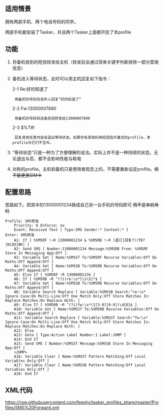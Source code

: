 
## 适用情景

拥有两部手机、两个电话号码的同学。

两部手机都安装了Tasker，并且两个Tasker上面都开启了本profile

## 功能

1. 将备机收到的短信转发给主机（转发前会通过简单关键字判断排除一部分营销信息）

2. 备机进入等待状态，此时可以用主机回复如下指令：
	
	2-1 Re:好的知道了
	
		用备机的号码向发件人回复“好的知道了”
  
	2-2 Fw:13000007890
	
		用备机的号码将这条短信转发给13000007890
	
	2-3 $%T#!
	
		回复其他任意内容会退出等待状态。如果你有其他利用短信指令激活的profile，本profile与它们不互斥。

3. “等待状态”只是一种为了方便理解的说法。实际上并不是一种持续的状态。无论退出与否，都不会影响性能与耗电

4. 对称的profile。主机和备机只是使用者观念上的，不需要重新设定profile。~~但不能更换SIM卡~~

## 配置思路

思路如下。把其中的13000001234换成自己另一台手机的号码即可 ~~而不是本机号码~~

```
Profile: SMS转发
	Priority: 6 Enforce: no
	Event: Received Text [ Type:SMS Sender:* Content:* ]
Enter: SMS转发
	A1: If [ %SMSRF !~R 13000001234 & %SMSRB !~R (退订|回复?)(TD?|N|QX|BK) ]
	A2: Send SMS [ Number:13000001234 Message:%SMSRB From: %SMSRF Store In Messaging App:Off ] 
	A3: Variable Set [ Name:%SMSST To:%SMSRF Recurse Variables:Off Do Maths:Off Append:Off ] 
	A4: Variable Set [ Name:%SMSSB To:%SMSRB Recurse Variables:Off Do Maths:Off Append:Off ] 
	A5: Else If [ %SMSRF ~R 13000001234 ]
	A6: If [ %SMSRB ~R ^(?i)re:\s*[\s\S]*$ ]
	A7: Variable Set [ Name:%SMSSB To:%SMSRB Recurse Variables:Off Do Maths:Off Append:Off ] 
	A8: Variable Search Replace [ Variable:%SMSSB Search:^re:\s* Ignore Case:On Multi-Line:Off One Match Only:Off Store Matches In: Replace Matches:On Replace With: ] 
	A9: Else If [ %SMSRB ~R ^(?i)fw:\s*(1[3-9][0-9])\d{8}$ ]
	A10: Variable Set [ Name:%SMSST To:%SMSRB Recurse Variables:Off Do Maths:Off Append:Off ] 
	A11: Variable Search Replace [ Variable:%SMSST Search:^fw:\s* Ignore Case:On Multi-Line:Off One Match Only:Off Store Matches In: Replace Matches:On Replace With: ] 
	A12: Else 
	A13: Goto [ Type:Action Label Number:1 Label:JUMP ] 
	A14: End If 
	A15: Send SMS [ Number:%SMSST Message:%SMSSB Store In Messaging App:Off ] 
	<JUMP>
	A16: Variable Clear [ Name:%SMSST Pattern Matching:Off Local Variables Only:Off ] 
	A17: Variable Clear [ Name:%SMSSB Pattern Matching:Off Local Variables Only:Off ] 
	A18: End If 
```

## XML代码

https://raw.githubusercontent.com/feeshy/tasker_profiles_share/master/Profiles/SMS%20Forward.xml

